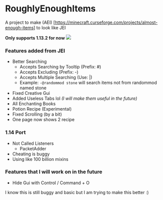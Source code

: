 # RoughlyEnoughItems
A project to make (AEI) [https://minecraft.curseforge.com/projects/almost-enough-items] to look like JEI

**Only supports 1.13.2 for now**
![](https://media.discordapp.net/attachments/480755664675667980/528908880424730636/unknown.png?width=935&height=489)

### Features added from JEI
- Better Searching
  - Accepts Searching by Tooltip (Prefix: #)
  - Accepts Excluding (Prefix: -)
  - Accepts Multiple Searching (Use: \|)
  - Example: `-@randommod stone` will search items not from randommod named stone
- Fixed Creative Gui
- Added Useless Tabs lol _(I will make them useful in the future)_
- All Enchanting Books
- Potion Recipe (Experimental)
- Fixed Scrolling (by a bit)
- One page now shows 2 recipe

### 1.14 Port
- Not Called Listeners
  - PacketAdder
- Cheating is buggy
- Using like 100 billion mixins

### Features that I will work on in the future
- Hide Gui with Control / Command + O

I know this is still buggy and basic but I am trying to make this better :)
